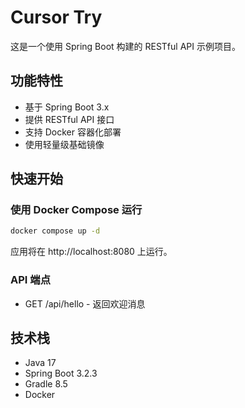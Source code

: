 # Cursor Try

这是一个使用 Spring Boot 构建的 RESTful API 示例项目。

## 功能特性

- 基于 Spring Boot 3.x
- 提供 RESTful API 接口
- 支持 Docker 容器化部署
- 使用轻量级基础镜像

## 快速开始

### 使用 Docker Compose 运行

```bash
docker compose up -d
```

应用将在 http://localhost:8080 上运行。

### API 端点

- GET /api/hello - 返回欢迎消息

## 技术栈

- Java 17
- Spring Boot 3.2.3
- Gradle 8.5
- Docker 